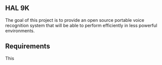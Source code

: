 ## HAL 9K

The goal of this project is to provide an open source portable voice recognition system that will be able to perform efficiently in less powerful environments.

## Requirements

This 